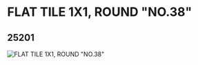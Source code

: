 # FLAT TILE 1X1, ROUND "NO.38"
## 25201
![FLAT TILE 1X1, ROUND "NO.38"](https://lc-www-live-s.legocdn.com/media/bricks/5/2/6138208.jpg)